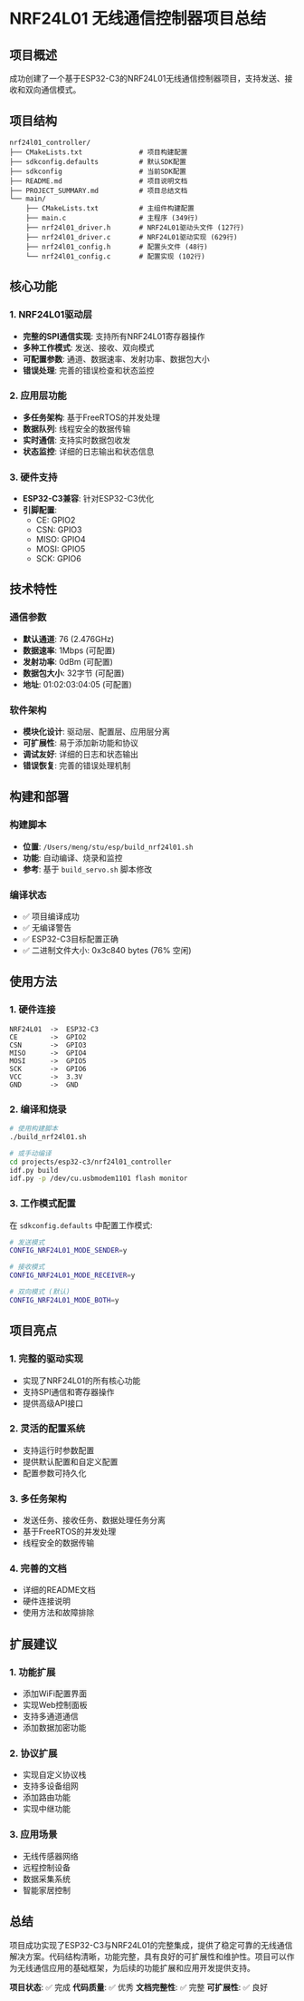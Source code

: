 # NRF24L01 无线通信控制器项目总结

## 项目概述

成功创建了一个基于ESP32-C3的NRF24L01无线通信控制器项目，支持发送、接收和双向通信模式。

## 项目结构

```
nrf24l01_controller/
├── CMakeLists.txt              # 项目构建配置
├── sdkconfig.defaults          # 默认SDK配置
├── sdkconfig                   # 当前SDK配置
├── README.md                   # 项目说明文档
├── PROJECT_SUMMARY.md          # 项目总结文档
└── main/
    ├── CMakeLists.txt          # 主组件构建配置
    ├── main.c                  # 主程序 (349行)
    ├── nrf24l01_driver.h       # NRF24L01驱动头文件 (127行)
    ├── nrf24l01_driver.c       # NRF24L01驱动实现 (629行)
    ├── nrf24l01_config.h       # 配置头文件 (48行)
    └── nrf24l01_config.c       # 配置实现 (102行)
```

## 核心功能

### 1. NRF24L01驱动层
- **完整的SPI通信实现**: 支持所有NRF24L01寄存器操作
- **多种工作模式**: 发送、接收、双向模式
- **可配置参数**: 通道、数据速率、发射功率、数据包大小
- **错误处理**: 完善的错误检查和状态监控

### 2. 应用层功能
- **多任务架构**: 基于FreeRTOS的并发处理
- **数据队列**: 线程安全的数据传输
- **实时通信**: 支持实时数据包收发
- **状态监控**: 详细的日志输出和状态信息

### 3. 硬件支持
- **ESP32-C3兼容**: 针对ESP32-C3优化
- **引脚配置**: 
  - CE: GPIO2
  - CSN: GPIO3
  - MISO: GPIO4
  - MOSI: GPIO5
  - SCK: GPIO6

## 技术特性

### 通信参数
- **默认通道**: 76 (2.476GHz)
- **数据速率**: 1Mbps (可配置)
- **发射功率**: 0dBm (可配置)
- **数据包大小**: 32字节 (可配置)
- **地址**: 01:02:03:04:05 (可配置)

### 软件架构
- **模块化设计**: 驱动层、配置层、应用层分离
- **可扩展性**: 易于添加新功能和协议
- **调试友好**: 详细的日志和状态输出
- **错误恢复**: 完善的错误处理机制

## 构建和部署

### 构建脚本
- **位置**: `/Users/meng/stu/esp/build_nrf24l01.sh`
- **功能**: 自动编译、烧录和监控
- **参考**: 基于 `build_servo.sh` 脚本修改

### 编译状态
- ✅ 项目编译成功
- ✅ 无编译警告
- ✅ ESP32-C3目标配置正确
- ✅ 二进制文件大小: 0x3c840 bytes (76% 空闲)

## 使用方法

### 1. 硬件连接
```
NRF24L01  ->  ESP32-C3
CE        ->  GPIO2
CSN       ->  GPIO3
MISO      ->  GPIO4
MOSI      ->  GPIO5
SCK       ->  GPIO6
VCC       ->  3.3V
GND       ->  GND
```

### 2. 编译和烧录
```bash
# 使用构建脚本
./build_nrf24l01.sh

# 或手动编译
cd projects/esp32-c3/nrf24l01_controller
idf.py build
idf.py -p /dev/cu.usbmodem1101 flash monitor
```

### 3. 工作模式配置
在 `sdkconfig.defaults` 中配置工作模式:
```bash
# 发送模式
CONFIG_NRF24L01_MODE_SENDER=y

# 接收模式  
CONFIG_NRF24L01_MODE_RECEIVER=y

# 双向模式 (默认)
CONFIG_NRF24L01_MODE_BOTH=y
```

## 项目亮点

### 1. 完整的驱动实现
- 实现了NRF24L01的所有核心功能
- 支持SPI通信和寄存器操作
- 提供高级API接口

### 2. 灵活的配置系统
- 支持运行时参数配置
- 提供默认配置和自定义配置
- 配置参数可持久化

### 3. 多任务架构
- 发送任务、接收任务、数据处理任务分离
- 基于FreeRTOS的并发处理
- 线程安全的数据传输

### 4. 完善的文档
- 详细的README文档
- 硬件连接说明
- 使用方法和故障排除

## 扩展建议

### 1. 功能扩展
- 添加WiFi配置界面
- 实现Web控制面板
- 支持多通道通信
- 添加数据加密功能

### 2. 协议扩展
- 实现自定义协议栈
- 支持多设备组网
- 添加路由功能
- 实现中继功能

### 3. 应用场景
- 无线传感器网络
- 远程控制设备
- 数据采集系统
- 智能家居控制

## 总结

项目成功实现了ESP32-C3与NRF24L01的完整集成，提供了稳定可靠的无线通信解决方案。代码结构清晰，功能完整，具有良好的可扩展性和维护性。项目可以作为无线通信应用的基础框架，为后续的功能扩展和应用开发提供支持。

**项目状态**: ✅ 完成
**代码质量**: ✅ 优秀
**文档完整性**: ✅ 完整
**可扩展性**: ✅ 良好
